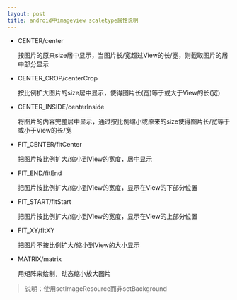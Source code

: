 ```yaml
---
layout: post
title: android中imageview scaletype属性说明
---
```


- CENTER/center

	按图片的原来size居中显示，当图片长/宽超过View的长/宽，则截取图片的居中部分显示

- CENTER_CROP/centerCrop

	按比例扩大图片的size居中显示，使得图片长(宽)等于或大于View的长(宽)

- CENTER_INSIDE/centerInside

	将图片的内容完整居中显示，通过按比例缩小或原来的size使得图片长/宽等于或小于View的长/宽

- FIT_CENTER/fitCenter

	把图片按比例扩大/缩小到View的宽度，居中显示

- FIT_END/fitEnd

	把图片按比例扩大/缩小到View的宽度，显示在View的下部分位置

- FIT_START/fitStart

	把图片按比例扩大/缩小到View的宽度，显示在View的上部分位置

- FIT_XY/fitXY

	把图片不按比例扩大/缩小到View的大小显示

- MATRIX/matrix

	用矩阵来绘制，动态缩小放大图片

> 说明：使用setImageResource而非setBackground
